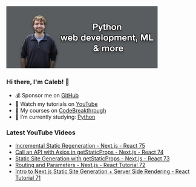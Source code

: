 <img src="github-cover-photo-my-face.jpg" width="400px" />

### Hi there, I'm Caleb! 🍛

- 💰 Sponsor me on [GitHub](https://github.com/sponsors/CalebCurry)
- 🎥 Watch my tutorials on [YouTube](https://www.youtube.com/calebthevideomaker2)
- 📗 My courses on [CodeBreakthrough](https://www.codebreakthrough.com)
- 🤔 I’m currently studying: [Python](https://www.youtube.com/watch?v=s3IvdkCq2_c&t=4254s)

### Latest YouTube Videos
<!-- YOUTUBE:START -->
- [Incremental Static Regeneration - Next.js - React 75](https://www.youtube.com/watch?v=KDvrNIdtj_8)
- [Call an API with Axios in getStaticProps - Next.js - React 74](https://www.youtube.com/watch?v=lysBSpayTEA)
- [Static Site Generation with getStaticProps - Next.js - React 73](https://www.youtube.com/watch?v=jTYp49jxgsA)
- [Routing and Parameters - Next.js - React Tutorial 72](https://www.youtube.com/watch?v=WSAWla66zrM)
- [Intro to Next.js Static Site Generation + Server Side Rendering - React Tutorial 71](https://www.youtube.com/watch?v=5kgCFvyk7VI)
<!-- YOUTUBE:END -->
